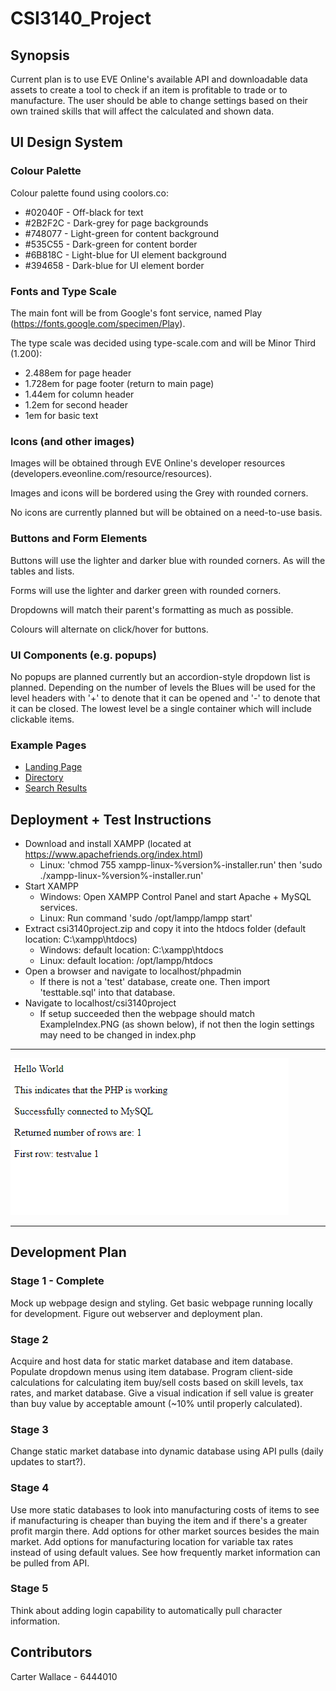# CSI3140_Project

## Synopsis
Current plan is to use EVE Online's available API and downloadable data assets to create a tool to check if an item
is profitable to trade or to manufacture. The user should be able to change settings based on their own trained skills
that will affect the calculated and shown data.

## UI Design System
### Colour Palette
Colour palette found using coolors.co:
  * #02040F - Off-black for text
  * #2B2F2C - Dark-grey for page backgrounds
  * #748077 - Light-green for content background
  * #535C55 - Dark-green for content border
  * #6B818C - Light-blue for UI element background
  * #394658 - Dark-blue for UI element border
  
### Fonts and Type Scale
The main font will be from Google's font service, named Play (https://fonts.google.com/specimen/Play). 

The type scale was decided using type-scale.com and will be Minor Third (1.200):
  * 2.488em for page header
  * 1.728em for page footer (return to main page)
  * 1.44em for column header
  * 1.2em for second header
  * 1em for basic text


### Icons (and other images)
Images will be obtained through EVE Online's developer resources (developers.eveonline.com/resource/resources).

Images and icons will be bordered using the Grey with rounded corners.

No icons are currently planned but will be obtained on a need-to-use basis.

### Buttons and Form Elements
Buttons will use the lighter and darker blue with rounded corners. As will the tables and lists.

Forms will use the lighter and darker green with rounded corners. 

Dropdowns will match their parent's formatting as much as possible.

Colours will alternate on click/hover for buttons.

### UI Components (e.g. popups)
No popups are planned currently but an accordion-style dropdown list is planned. Depending on the number of levels the Blues will be used for the level headers with '+' to denote that it can be opened and '-' to denote that it can be closed. The lowest level be a single container which will include clickable items.

### Example Pages
  * [Landing Page](LandingPage.html)
  * [Directory](Directory.html)
  * [Search Results](SearchResults.html)
  
## Deployment + Test Instructions
  * Download and install XAMPP (located at https://www.apachefriends.org/index.html)
    * Linux: 'chmod 755 xampp-linux-%version%-installer.run' then 'sudo ./xampp-linux-%version%-installer.run'
  * Start XAMPP
    * Windows: Open XAMPP Control Panel and start Apache + MySQL services.
    * Linux: Run command 'sudo /opt/lampp/lampp start'
  * Extract csi3140project.zip and copy it into the htdocs folder (default location: C:\xampp\htdocs)
    * Windows: default location: C:\xampp\htdocs
    * Linux: default location: /opt/lampp/htdocs
  * Open a browser and navigate to localhost/phpadmin
    * If there is not a 'test' database, create one. Then import 'testtable.sql' into that database.
  * Navigate to localhost/csi3140project
    * If setup succeeded then the webpage should match ExampleIndex.PNG (as shown below), if not then the login settings may need to be changed in index.php
- - - -
![Example Output](csi3140project/ExampleIndex.PNG)
- - - -

## Development Plan
### Stage 1 - Complete
Mock up webpage design and styling.
Get basic webpage running locally for development.
Figure out webserver and deployment plan.

### Stage 2
Acquire and host data for static market database and item database.
Populate dropdown menus using item database.
Program client-side calculations for calculating item buy/sell costs based on skill levels, tax rates, and market database.
Give a visual indication if sell value is greater than buy value by acceptable amount (~10% until properly calculated).

### Stage 3
Change static market database into dynamic database using API pulls (daily updates to start?).

### Stage 4
Use more static databases to look into manufacturing costs of items to see if manufacturing is cheaper than buying the item and if there's a greater profit margin there.
Add options for other market sources besides the main market.
Add options for manufacturing location for variable tax rates instead of using default values.
See how frequently market information can be pulled from API.

### Stage 5
Think about adding login capability to automatically pull character information.

## Contributors
Carter Wallace - 6444010
